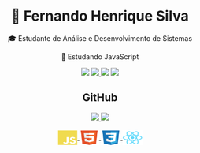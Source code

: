  <h1 align="center">🚀 Fernando Henrique Silva</h1> 
 
 <div align="center">
  <p>🎓 Estudante de Análise e Desenvolvimento de Sistemas</p>
 <p>🌱 Estudando JavaScript</p>
 </div>
 
<div align="center">
  <a href="https://www.linkedin.com/in/fernandohenriqs/" target="_blank"><img src="https://img.shields.io/badge/-LinkedIn-%230077B5?style=for-the-badge&logo=linkedin&logoColor=white" target="_blank"></a> 
  <a href="mailto:fernandohrsilva1@gmail.com"><img src="https://img.shields.io/badge/-Gmail-%23333?style=for-the-badge&logo=gmail&logoColor=white" target="_blank">     </a>
  <a href="https://instagram.com/fernandohs45" target="_blank"><img src="https://img.shields.io/badge/-Instagram-%23E4405F?style=for-the-badge&logo=instagram&logoColor=white" target="_blank"></a>
  <a href="https://www.facebook.com/fernandohs45"><img src="https://img.shields.io/badge/Facebook-1877F2?style=for-the-badge&logo=facebook&logoColor=white" target="_blank"></a>
</div>

<h2 align="center">GitHub</h2>
<div align="center">
  <a href="https://github.com/fernandohsilva1">
  <img height="180em" src="https://github-readme-stats.vercel.app/api?username=fernandohsilva1&show_icons=true&theme=tokyonight&include_all_commits=true&count_private=true"/>
  <img height="180em" src="https://github-readme-stats.vercel.app/api/top-langs/?username=fernandohsilva1&layout=compact&langs_count=7&theme=tokyonight"/>
</div>
 
<div align="center" style="display: inline_block"><br>
  <img align="center" alt="Fer-Js" height="30" width="40" src="https://raw.githubusercontent.com/devicons/devicon/master/icons/javascript/javascript-plain.svg">
  <img align="center" alt="Fer-HTML" height="30" width="40" src="https://raw.githubusercontent.com/devicons/devicon/master/icons/html5/html5-original.svg">
  <img align="center" alt="Fer-CSS" height="30" width="40" src="https://raw.githubusercontent.com/devicons/devicon/master/icons/css3/css3-original.svg">
  <img align="center" alt="Fer-CSS" height="30" width="40" src="https://raw.githubusercontent.com/devicons/devicon/master/icons/react/react-original.svg">
</div>

